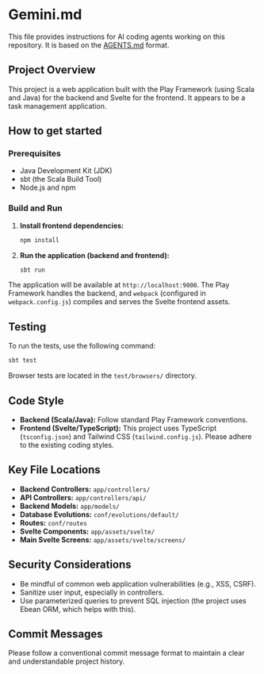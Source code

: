 # Gemini.md

This file provides instructions for AI coding agents working on this repository. It is based on the [AGENTS.md](https://agents.md) format.

## Project Overview

This project is a web application built with the Play Framework (using Scala and Java) for the backend and Svelte for the frontend. It appears to be a task management application.

## How to get started

### Prerequisites

- Java Development Kit (JDK)
- sbt (the Scala Build Tool)
- Node.js and npm

### Build and Run

1.  **Install frontend dependencies:**
    ```bash
    npm install
    ```
2.  **Run the application (backend and frontend):**
    ```bash
    sbt run
    ```

The application will be available at `http://localhost:9000`. The Play Framework handles the backend, and `webpack` (configured in `webpack.config.js`) compiles and serves the Svelte frontend assets.

## Testing

To run the tests, use the following command:

```bash
sbt test
```

Browser tests are located in the `test/browsers/` directory.

## Code Style

- **Backend (Scala/Java):** Follow standard Play Framework conventions.
- **Frontend (Svelte/TypeScript):** This project uses TypeScript (`tsconfig.json`) and Tailwind CSS (`tailwind.config.js`). Please adhere to the existing coding styles.

## Key File Locations

- **Backend Controllers:** `app/controllers/`
- **API Controllers:** `app/controllers/api/`
- **Backend Models:** `app/models/`
- **Database Evolutions:** `conf/evolutions/default/`
- **Routes:** `conf/routes`
- **Svelte Components:** `app/assets/svelte/`
- **Main Svelte Screens:** `app/assets/svelte/screens/`

## Security Considerations

- Be mindful of common web application vulnerabilities (e.g., XSS, CSRF).
- Sanitize user input, especially in controllers.
- Use parameterized queries to prevent SQL injection (the project uses Ebean ORM, which helps with this).

## Commit Messages

Please follow a conventional commit message format to maintain a clear and understandable project history.
